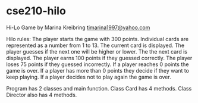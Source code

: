 # cse210-hilo
Hi-Lo Game by Marina Kreibring
timarina1997@yahoo.com

Hilo rules:
The player starts the game with 300 points.
Individual cards are represented as a number from 1 to 13.
The current card is displayed.
The player guesses if the next one will be higher or lower.
The the next card is displayed.
The player earns 100 points if they guessed correctly.
The player loses 75 points if they guessed incorrectly.
If a player reaches 0 points the game is over.
If a player has more than 0 points they decide if they want to keep playing.
If a player decides not to play again the game is over.

Program has 2 classes and main function.
Class Card has 4 methods.
Class Director also has 4 methods.